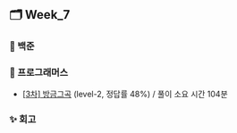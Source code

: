 ## 🗂️ Week_7

### 🤖 백준

### 👾 프로그래머스

- [[3차] 방금그곡](https://school.programmers.co.kr/learn/courses/30/lessons/17683#qna) (level-2, 정답률 48%) / 풀이 소요 시간 104분

### ✨ 회고
